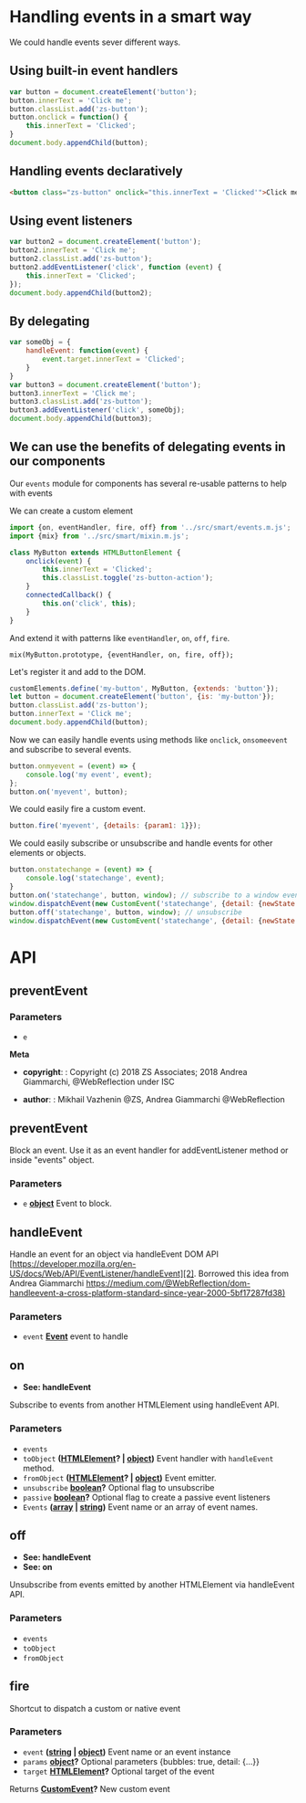 # Handling events in a smart way

We could handle events sever different ways. 

## Using built-in event handlers

```javascript
var button = document.createElement('button');
button.innerText = 'Click me';
button.classList.add('zs-button');
button.onclick = function() {
	this.innerText = 'Clicked';
}
document.body.appendChild(button);
```

## Handling events declaratively

```html
<button class="zs-button" onclick="this.innerText = 'Clicked'">Click me</button>
```

## Using event listeners

```javascript
var button2 = document.createElement('button');
button2.innerText = 'Click me';
button2.classList.add('zs-button');
button2.addEventListener('click', function (event) {
	this.innerText = 'Clicked';
});
document.body.appendChild(button2);
```

## By delegating

```javascript
var someObj = {
	handleEvent: function(event) {				
		event.target.innerText = 'Clicked';
	}
}
var button3 = document.createElement('button');
button3.innerText = 'Click me';
button3.classList.add('zs-button');
button3.addEventListener('click', someObj);
document.body.appendChild(button3);
```

## We can use the benefits of delegating events in our components

Our `events` module for components has several re-usable patterns to help with events

We can create a custom element

```js
import {on, eventHandler, fire, off} from '../src/smart/events.m.js';
import {mix} from '../src/smart/mixin.m.js';

class MyButton extends HTMLButtonElement {
	onclick(event) {
		this.innerText = 'Clicked';
		this.classList.toggle('zs-button-action');
	}
	connectedCallback() {		
		this.on('click', this);
	}
}
```

And extend it with patterns like `eventHandler`, `on`, `off`, `fire`.  

    mix(MyButton.prototype, {eventHandler, on, fire, off});

Let's register it and add to the DOM.

```js
customElements.define('my-button', MyButton, {extends: 'button'});
let button = document.createElement('button', {is: 'my-button'});
button.classList.add('zs-button');
button.innerText = 'Click me';
document.body.appendChild(button);
```

Now we can easily handle events using methods like `onclick`, `onsomeevent` and subscribe to several events.

```js
button.onmyevent = (event) => {
	console.log('my event', event);
};
button.on('myevent', button);
```

We could easily fire a custom event.

```js
button.fire('myevent', {details: {param1: 1}});
```

We could easily subscribe or unsubscribe and handle events for other elements or objects.

```js
button.onstatechange = (event) => {
	console.log('statechange', event);	
}
button.on('statechange', button, window); // subscribe to a window event
window.dispatchEvent(new CustomEvent('statechange', {detail: {newState: 1}})); 
button.off('statechange', button, window); // unsubscribe
window.dispatchEvent(new CustomEvent('statechange', {detail: {newState: 1}}));
```

# API

<!-- Generated by documentation.js. Update this documentation by updating the source code. -->

## preventEvent

### Parameters

-   `e`  

**Meta**

-   **copyright**: : Copyright (c) 2018 ZS Associates; 2018 Andrea Giammarchi, @WebReflection under ISC

-   **author**: : Mikhail Vazhenin @ZS, Andrea Giammarchi @WebReflection

## preventEvent

Block an event. Use it as an event handler for addEventListener method or inside "events" object.

### Parameters

-   `e` **[object][1]** Event to block.

## handleEvent

Handle an event for an object via handleEvent DOM API [https://developer.mozilla.org/en-US/docs/Web/API/EventListener/handleEvent][2]. 
Borrowed this idea from Andrea Giammarchi [https://medium.com/@WebReflection/dom-handleevent-a-cross-platform-standard-since-year-2000-5bf17287fd38)][3]

### Parameters

-   `event` **[Event][4]** event to handle

## on

-   **See: handleEvent**

Subscribe to events from another HTMLElement using handleEvent API.

### Parameters

-   `events`  
-   `toObject` **([HTMLElement][5]? | [object][1])** Event handler with `handleEvent` method.
-   `fromObject` **([HTMLElement][5]? | [object][1])** Event emitter.
-   `unsubscribe` **[boolean][6]?** Optional flag to unsubscribe
-   `passive` **[boolean][6]?** Optional flag to create a passive event listeners
-   `Events` **([array][7] \| [string][8])** Event name or an array of event names.

## off

-   **See: handleEvent**
-   **See: on**

Unsubscribe from events emitted by another HTMLElement via handleEvent API.

### Parameters

-   `events`  
-   `toObject`  
-   `fromObject`  

## fire

Shortcut to dispatch a custom or native event

### Parameters

-   `event` **([string][8] \| [object][1])** Event name or an event instance
-   `params` **[object][1]?** Optional parameters {bubbles: true, detail: {...}}
-   `target` **[HTMLElement][5]?** Optional target of the event

Returns **[CustomEvent][9]?** New custom event

[1]: https://developer.mozilla.org/docs/Web/JavaScript/Reference/Global_Objects/Object

[2]: https://developer.mozilla.org/en-US/docs/Web/API/EventListener/handleEvent

[3]: <https://medium.com/@WebReflection/dom-handleevent-a-cross-platform-standard-since-year-2000-5bf17287fd38)>

[4]: https://developer.mozilla.org/docs/Web/API/Event

[5]: https://developer.mozilla.org/docs/Web/HTML/Element

[6]: https://developer.mozilla.org/docs/Web/JavaScript/Reference/Global_Objects/Boolean

[7]: https://developer.mozilla.org/docs/Web/JavaScript/Reference/Global_Objects/Array

[8]: https://developer.mozilla.org/docs/Web/JavaScript/Reference/Global_Objects/String

[9]: https://developer.mozilla.org/docs/Web/API/CustomEvent/CustomEvent
